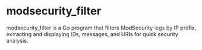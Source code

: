 # modsecurity_filter
modsecurity_filter is a Go program that filters ModSecurity logs by IP prefix, extracting and displaying IDs, messages, and URIs for quick security analysis.
